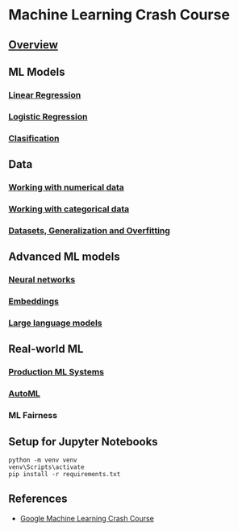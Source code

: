 # Machine Learning Crash Course

## [Overview](./overview.md)

## ML Models

### [Linear Regression](./linear_regression.md)

### [Logistic Regression](./logistic_regression.md)

### [Clasification](./clasification.md)

## Data

### [Working with numerical data](./numerical_data.md)

### [Working with categorical data](./categorical_data.md)

### [Datasets, Generalization and Overfitting](./datasets.md)

## Advanced ML models

### [Neural networks](./neural_networks.md)

### [Embeddings](./embeddings.md)

### [Large language models](./llm.md)

## Real-world ML

### [Production ML Systems](./production_ml.md)

### [AutoML](./automl.md)

### ML Fairness

## Setup for Jupyter Notebooks

```
python -m venv venv
venv\Scripts\activate
pip install -r requirements.txt
```

## References

- [Google Machine Learning Crash Course](https://developers.google.com/machine-learning/crash-course)
